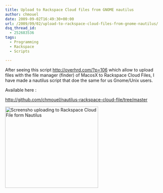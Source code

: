 ```yaml
---
title: Upload to Rackspace Cloud files from GNOME nautilus
author: chmouel
date: 2009-09-02T16:49:30+00:00
url: /2009/09/02/upload-to-rackspace-cloud-files-from-gnome-nautilus/
dsq_thread_id:
  - 252683536
tags:
  - Programming
  - Rackspace
  - Scripts

---
```

After seeing this script <http://overhrd.com/?p=106> which allow to upload files with the file manager (finder) of MacosX to Rackspace Cloud Files, I have made a nautilus script that doe the same for us Gnome/Unix users.

Available here :

<http://github.com/chmouel/nautilus-rackspace-cloud-file/tree/master>

<p style="text-align: center;">
  <p>
    <img loading="lazy" class="aligncenter size-medium wp-image-190" title="Screensho uploading to Rackspace Cloud File form Nautilus" src="/wp-content/uploads/2009/09/Screenshot1-300x262.png" alt="Screensho uploading to Rackspace Cloud File form Nautilus" width="300" height="262" srcset="https://blog.chmouel.com/wp-content/uploads/2009/09/Screenshot1-300x262.png 300w, https://blog.chmouel.com/wp-content/uploads/2009/09/Screenshot1.png 847w" sizes="(max-width: 300px) 100vw, 300px" />
  </p>